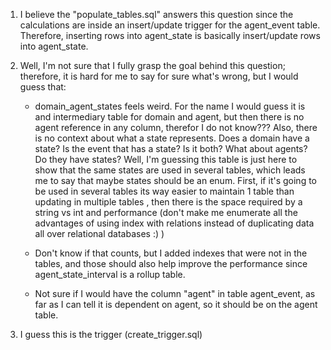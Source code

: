 1. I believe the "populate_tables.sql" answers this question since the calculations are
   inside an insert/update trigger for the agent_event table. Therefore, inserting rows 
   into agent_state is basically insert/update rows into agent_state.
2. Well, I'm not sure that I fully grasp the goal behind this question; therefore, it is hard
   for me to say for sure what's wrong, but I would guess that:
  
    - domain_agent_states feels weird. For the name I would guess it is and intermediary 
      table for domain and agent, but then there is no agent reference in any column, therefor
      I do not know??? Also, there is no context about what a state represents. Does a domain 
      have a state? Is the event that has a state? Is it both? What about agents? Do they 
      have states? Well, I'm guessing this table is just here to show that the same states are 
      used in several tables, which leads me to say that maybe states should be an enum. First,
      if it's going to be used in several tables its way easier to maintain 1 table than updating 
      in multiple tables , then there is the space required by a string vs int and performance 
      (don't make me enumerate all the advantages of using index with relations instead of 
      duplicating data all over relational databases :) )

    - Don't know if that counts, but I added indexes that were not in the tables, and those 
      should also help improve the performance since agent_state_interval is a rollup table.

    - Not sure if I would have the column "agent" in table agent_event, as far as I can 
      tell it is dependent on agent, so it should be on the agent table.
3. I guess this is the trigger (create_trigger.sql)
